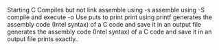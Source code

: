 Starting C
Compiles but not link
assemble using -s
assemble using -S
compile and execute -o
Use puts to print
print using printf
generates the assembly code (Intel syntax) of a C code and save it in an output file
generates the assembly code (Intel syntax) of a C code and save it in an output file
prints exactly..
